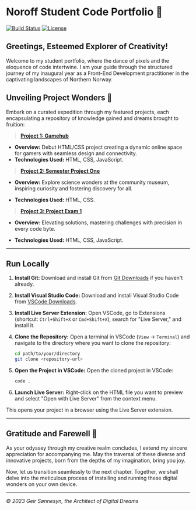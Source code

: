 # Noroff Student Code Portfolio 🚀

[![Build Status](https://img.shields.io/badge/Check%20out%20Noroff%20here-FF3F00)](https://www.noroff.no/en/)
[![License](https://img.shields.io/badge/license-MIT-blue.svg)](LICENSE)

## Greetings, Esteemed Explorer of Creativity!

Welcome to my student portfolio, where the dance of pixels and the eloquence of code intertwine. I am your guide through the structured journey of my inaugural year as a Front-End Development practitioner in the captivating landscapes of Northern Norway.

## Unveiling Project Wonders 🌟

Embark on a curated expedition through my featured projects, each encapsulating a repository of knowledge gained and dreams brought to fruition:

> [**Project 1: Gamehub**](https://github.com/GargusS/Gamehub)

- **Overview:** Debut HTML/CSS project creating a dynamic online space for gamers with seamless design and connectivity.
- **Technologies Used:** HTML, CSS, JavaScript.

> [**Project 2: Semester Project One**](https://github.com/GargusS/SemesterProjectOne)

- **Overview:** Explore science wonders at the community museum, inspiring curiosity and fostering discovery for all.

- **Technologies Used:** HTML, CSS.

> [**Project 3: Project Exam 1**](https://github.com/GargusS/project_exam_2023)

- **Overview:** Elevating solutions, mastering challenges with precision in every code byte.

- **Technologies Used:** HTML, CSS, JavaScript.

---

## Run Locally

1. **Install Git:**
   Download and install Git from [Git Downloads](https://git-scm.com/downloads) if you haven't already.

2. **Install Visual Studio Code:**
   Download and install Visual Studio Code from [VSCode Downloads](https://code.visualstudio.com/download).

3. **Install Live Server Extension:**
   Open VSCode, go to Extensions (shortcut: `Ctrl+Shift+X` or `Cmd+Shift+X`), search for "Live Server," and install it.

4. **Clone the Repository:**
   Open a terminal in VSCode (`View` -> `Terminal`) and navigate to the directory where you want to clone the repository:

   ```bash
   cd path/to/your/directory
   git clone <repository-url>
   ```

5. **Open the Project in VSCode:**
   Open the cloned project in VSCode:

   ```bash
   code .
   ```

6. **Launch Live Server:**
   Right-click on the HTML file you want to preview and select "Open with Live Server" from the context menu.

This opens your project in a browser using the Live Server extension.

---

## Gratitude and Farewell 🌈

As your odyssey through my creative realm concludes, I extend my sincere appreciation for accompanying me. May the traversal of these diverse and innovative projects, born from the depths of my imagination, bring you joy.

Now, let us transition seamlessly to the next chapter. Together, we shall delve into the meticulous process of installing and running these digital wonders on your own device.

---

_© 2023 Geir Sønnesyn, the Architect of Digital Dreams_

